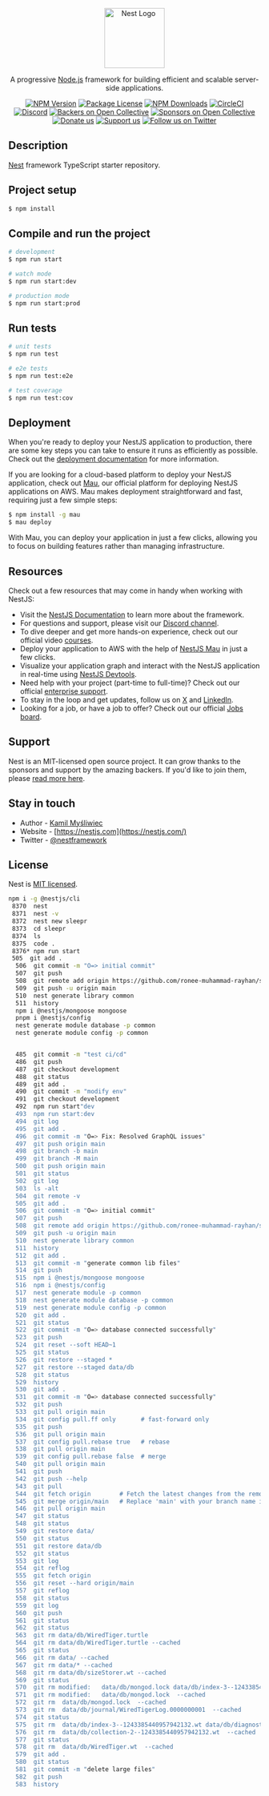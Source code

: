 <p align="center">
  <a href="http://nestjs.com/" target="blank"><img src="https://nestjs.com/img/logo-small.svg" width="120" alt="Nest Logo" /></a>
</p>

[circleci-image]: https://img.shields.io/circleci/build/github/nestjs/nest/master?token=abc123def456
[circleci-url]: https://circleci.com/gh/nestjs/nest

  <p align="center">A progressive <a href="http://nodejs.org" target="_blank">Node.js</a> framework for building efficient and scalable server-side applications.</p>
    <p align="center">
<a href="https://www.npmjs.com/~nestjscore" target="_blank"><img src="https://img.shields.io/npm/v/@nestjs/core.svg" alt="NPM Version" /></a>
<a href="https://www.npmjs.com/~nestjscore" target="_blank"><img src="https://img.shields.io/npm/l/@nestjs/core.svg" alt="Package License" /></a>
<a href="https://www.npmjs.com/~nestjscore" target="_blank"><img src="https://img.shields.io/npm/dm/@nestjs/common.svg" alt="NPM Downloads" /></a>
<a href="https://circleci.com/gh/nestjs/nest" target="_blank"><img src="https://img.shields.io/circleci/build/github/nestjs/nest/master" alt="CircleCI" /></a>
<a href="https://discord.gg/G7Qnnhy" target="_blank"><img src="https://img.shields.io/badge/discord-online-brightgreen.svg" alt="Discord"/></a>
<a href="https://opencollective.com/nest#backer" target="_blank"><img src="https://opencollective.com/nest/backers/badge.svg" alt="Backers on Open Collective" /></a>
<a href="https://opencollective.com/nest#sponsor" target="_blank"><img src="https://opencollective.com/nest/sponsors/badge.svg" alt="Sponsors on Open Collective" /></a>
  <a href="https://paypal.me/kamilmysliwiec" target="_blank"><img src="https://img.shields.io/badge/Donate-PayPal-ff3f59.svg" alt="Donate us"/></a>
    <a href="https://opencollective.com/nest#sponsor"  target="_blank"><img src="https://img.shields.io/badge/Support%20us-Open%20Collective-41B883.svg" alt="Support us"></a>
  <a href="https://twitter.com/nestframework" target="_blank"><img src="https://img.shields.io/twitter/follow/nestframework.svg?style=social&label=Follow" alt="Follow us on Twitter"></a>
</p>
  <!--[![Backers on Open Collective](https://opencollective.com/nest/backers/badge.svg)](https://opencollective.com/nest#backer)
  [![Sponsors on Open Collective](https://opencollective.com/nest/sponsors/badge.svg)](https://opencollective.com/nest#sponsor)-->

## Description

[Nest](https://github.com/nestjs/nest) framework TypeScript starter repository.

## Project setup

```bash
$ npm install
```

## Compile and run the project

```bash
# development
$ npm run start

# watch mode
$ npm run start:dev

# production mode
$ npm run start:prod
```

## Run tests

```bash
# unit tests
$ npm run test

# e2e tests
$ npm run test:e2e

# test coverage
$ npm run test:cov
```

## Deployment

When you're ready to deploy your NestJS application to production, there are some key steps you can take to ensure it runs as efficiently as possible. Check out the [deployment documentation](https://docs.nestjs.com/deployment) for more information.

If you are looking for a cloud-based platform to deploy your NestJS application, check out [Mau](https://mau.nestjs.com), our official platform for deploying NestJS applications on AWS. Mau makes deployment straightforward and fast, requiring just a few simple steps:

```bash
$ npm install -g mau
$ mau deploy
```

With Mau, you can deploy your application in just a few clicks, allowing you to focus on building features rather than managing infrastructure.

## Resources

Check out a few resources that may come in handy when working with NestJS:

- Visit the [NestJS Documentation](https://docs.nestjs.com) to learn more about the framework.
- For questions and support, please visit our [Discord channel](https://discord.gg/G7Qnnhy).
- To dive deeper and get more hands-on experience, check out our official video [courses](https://courses.nestjs.com/).
- Deploy your application to AWS with the help of [NestJS Mau](https://mau.nestjs.com) in just a few clicks.
- Visualize your application graph and interact with the NestJS application in real-time using [NestJS Devtools](https://devtools.nestjs.com).
- Need help with your project (part-time to full-time)? Check out our official [enterprise support](https://enterprise.nestjs.com).
- To stay in the loop and get updates, follow us on [X](https://x.com/nestframework) and [LinkedIn](https://linkedin.com/company/nestjs).
- Looking for a job, or have a job to offer? Check out our official [Jobs board](https://jobs.nestjs.com).

## Support

Nest is an MIT-licensed open source project. It can grow thanks to the sponsors and support by the amazing backers. If you'd like to join them, please [read more here](https://docs.nestjs.com/support).

## Stay in touch

- Author - [Kamil Myśliwiec](https://twitter.com/kammysliwiec)
- Website - [https://nestjs.com](https://nestjs.com/)
- Twitter - [@nestframework](https://twitter.com/nestframework)

## License

Nest is [MIT licensed](https://github.com/nestjs/nest/blob/master/LICENSE).

<!-- O=> -->
```bash
npm i -g @nestjs/cli
 8370  nest
 8371  nest -v
 8372  nest new sleepr
 8373  cd sleepr
 8374  ls
 8375  code .
 8376* npm run start
 505  git add .
  506  git commit -m "O=> initial commit"
  507  git push
  508  git remote add origin https://github.com/ronee-muhammad-rayhan/sleepr.git
  509  git push -u origin main
  510  nest generate library common
  511  history
  npm i @nestjs/mongoose mongoose
  pnpm i @nestjs/config
  nest generate module database -p common
  nest generate module config -p common


  485  git commit -m "test ci/cd"
  486  git push
  487  git checkout development 
  488  git status
  489  git add .
  490  git commit -m "modify env"
  491  git checkout development 
  492  npm run start"dev
  493  npm run start:dev
  494  git log
  495  git add .
  496  git commit -m "O=> Fix: Resolved GraphQL issues"
  497  git push origin main
  498  git branch -b main
  499  git branch -M main
  500  git push origin main
  501  git status
  502  git log
  503  ls -alt
  504  git remote -v
  505  git add .
  506  git commit -m "O=> initial commit"
  507  git push
  508  git remote add origin https://github.com/ronee-muhammad-rayhan/sleepr.git
  509  git push -u origin main
  510  nest generate library common
  511  history
  512  git add .
  513  git commit -m "generate common lib files"
  514  git push
  515  npm i @nestjs/mongoose mongoose
  516  npm i @nestjs/config
  517  nest generate module -p common
  518  nest generate module database -p common
  519  nest generate module config -p common
  520  git add .
  521  git status
  522  git commit -m "O=> database connected successfully"
  523  git push
  524  git reset --soft HEAD~1
  525  git status
  526  git restore --staged *
  527  git restore --staged data/db
  528  git status
  529  history
  530  git add .
  531  git commit -m "O=> database connected successfully"
  532  git push
  533  git pull origin main
  534  git config pull.ff only       # fast-forward only
  535  git push
  536  git pull origin main
  537  git config pull.rebase true   # rebase
  538  git pull origin main
  539  git config pull.rebase false  # merge
  540  git pull origin main
  541  git push
  542  git push --help
  543  git pull
  544  git fetch origin        # Fetch the latest changes from the remote
  545  git merge origin/main   # Replace 'main' with your branch name if different
  546  git pull origin main
  547  git status
  548  git status
  549  git restore data/
  550  git status
  551  git restore data/db
  552  git status
  553  git log
  554  git reflog
  555  git fetch origin
  556  git reset --hard origin/main
  557  git reflog
  558  git status
  559  git log
  560  git push
  561  git status
  562  git status
  563  git rm data/db/WiredTiger.turtle
  564  git rm data/db/WiredTiger.turtle --cached
  565  git status
  566  git rm data/ --cached
  567  git rm data/* --cached
  568  git rm data/db/sizeStorer.wt --cached
  569  git status
  570  git rm modified:   data/db/mongod.lock data/db/index-3--1243385440957942132.wt --cached
  571  git rm modified:   data/db/mongod.lock  --cached
  572  git rm  data/db/mongod.lock  --cached
  573  git rm  data/db/journal/WiredTigerLog.0000000001  --cached
  574  git status
  575  git rm  data/db/index-3--1243385440957942132.wt data/db/diagnostic.data/metrics.interim  --cached
  576  git rm  data/db/collection-2--1243385440957942132.wt  --cached
  577  git status
  578  git rm  data/db/WiredTiger.wt  --cached
  579  git add .
  580  git status
  581  git commit -m "delete large files"
  582  git push
  583  history

```